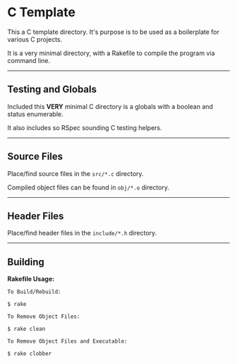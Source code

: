 # C Template

This a C template directory. It's purpose is to be used as a boilerplate for
various C projects.

It is a very minimal directory, with a Rakefile to compile the program via
command line.

---

## Testing and Globals

Included this **VERY** minimal C directory is a globals with a boolean and status
enumerable.

It also includes so RSpec sounding C testing helpers.

---

## Source Files

Place/find source files in the `src/*.c` directory.

Compiled object files can be found in `obj/*.o` directory.

---

## Header Files

Place/find header files in the `include/*.h` directory.

---

## Building

**Rakefile Usage:**
```
To Build/Rebuild:

$ rake

To Remove Object Files:

$ rake clean

To Remove Object Files and Executable:

$ rake clobber
```
